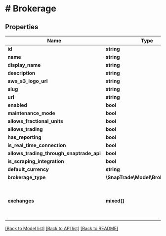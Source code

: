 # # Brokerage

## Properties

Name | Type | Description | Notes
------------ | ------------- | ------------- | -------------
**id** | **string** |  | [optional]
**name** | **string** |  | [optional]
**display_name** | **string** |  | [optional]
**description** | **string** |  | [optional]
**aws_s3_logo_url** | **string** |  | [optional]
**slug** | **string** |  | [optional]
**url** | **string** |  | [optional]
**enabled** | **bool** |  | [optional]
**maintenance_mode** | **bool** |  | [optional]
**allows_fractional_units** | **bool** |  | [optional]
**allows_trading** | **bool** |  | [optional]
**has_reporting** | **bool** |  | [optional]
**is_real_time_connection** | **bool** |  | [optional]
**allows_trading_through_snaptrade_api** | **bool** |  | [optional]
**is_scraping_integration** | **bool** |  | [optional]
**default_currency** | **string** |  | [optional]
**brokerage_type** | **\SnapTrade\Model\BrokerageType** |  | [optional]
**exchanges** | **mixed[]** | List of exchange ID supported by brokerage | [optional]

[[Back to Model list]](../../README.md#models) [[Back to API list]](../../README.md#endpoints) [[Back to README]](../../README.md)
